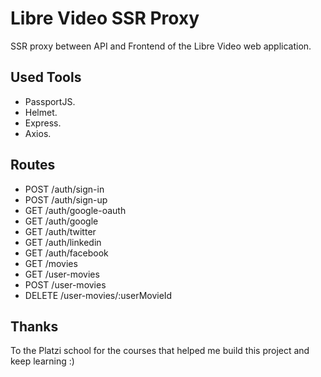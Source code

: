 # Libre Video SSR Proxy

SSR proxy between API and Frontend of the Libre Video web application.

## Used Tools

- PassportJS.
- Helmet.
- Express.
- Axios.

## Routes

- POST /auth/sign-in
- POST /auth/sign-up
- GET /auth/google-oauth
- GET /auth/google
- GET /auth/twitter
- GET /auth/linkedin
- GET /auth/facebook
- GET /movies
- GET /user-movies
- POST /user-movies
- DELETE /user-movies/:userMovieId

## Thanks

To the Platzi school for the courses that helped me build this project and keep learning :)
